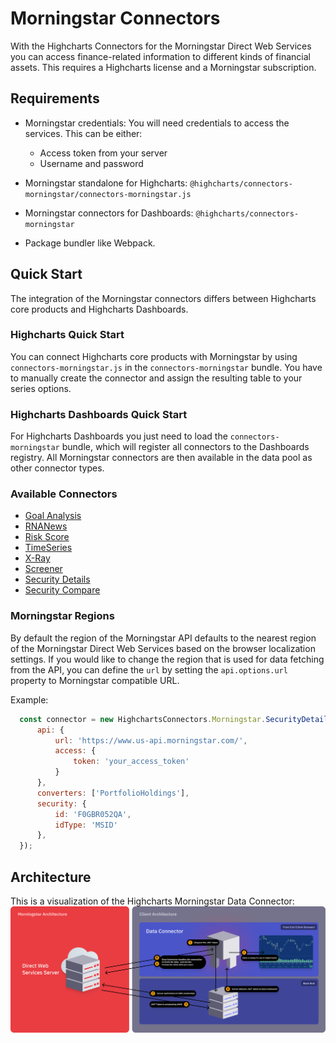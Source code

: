 # Morningstar Connectors

With the Highcharts Connectors for the Morningstar Direct Web Services you can
access finance-related information to different kinds of financial assets. This
requires a Highcharts license and a Morningstar subscription.



## Requirements

* Morningstar credentials: You will need credentials to access the services.
  This can be either:
    - Access token from your server
    - Username and password

* Morningstar standalone for Highcharts:
  `@highcharts/connectors-morningstar/connectors-morningstar.js`

* Morningstar connectors for Dashboards:
  `@highcharts/connectors-morningstar`

* Package bundler like Webpack.



## Quick Start

The integration of the Morningstar connectors differs between Highcharts core
products and Highcharts Dashboards.



### Highcharts Quick Start

You can connect Highcharts core products with Morningstar by using
`connectors-morningstar.js` in the `connectors-morningstar` bundle. You have to manually create the connector and
assign the resulting table to your series options.



### Highcharts Dashboards Quick Start

For Highcharts Dashboards you just need to load the `connectors-morningstar`
bundle, which will register all connectors to the Dashboards registry. All
Morningstar connectors are then available in the data pool as other connector
types.



### Available Connectors

* [Goal Analysis](https://www.highcharts.com/docs/morningstar/goal-analysis)
* [RNANews](https://www.highcharts.com/docs/morningstar/regulatory-news-announcements)
* [Risk Score](https://www.highcharts.com/docs/morningstar/risk-score)
* [TimeSeries](https://www.highcharts.com/docs/morningstar/time-series/time-series)
* [X-Ray](https://www.highcharts.com/docs/morningstar/x-ray)
* [Screener](https://www.highcharts.com/docs/morningstar/screeners/screener)
* [Security Details](https://www.highcharts.com/docs/morningstar/security-details)
* [Security Compare](https://www.highcharts.com/docs/morningstar/security-compare)

### Morningstar Regions

By default the region of the Morningstar API defaults to the nearest region of
the Morningstar Direct Web Services based on the browser localization settings.
If you would like to change the region that is used for data fetching from the API,
you can define the `url` by setting the `api.options.url` property to Morningstar
compatible URL.

Example:

```js
  const connector = new HighchartsConnectors.Morningstar.SecurityDetailsConnector({
      api: {
          url: 'https://www.us-api.morningstar.com/',
          access: {
              token: 'your_access_token'
          }
      },
      converters: ['PortfolioHoldings'],
      security: {
          id: 'F0GBR052QA',
          idType: 'MSID'
      },
  });
```

## Architecture
This is a visualization of the Highcharts Morningstar Data Connector:
![Highcharts Morningstar Data Connector Architecture](../connectors/assets/morningstar-architecture.png)
